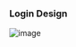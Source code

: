 ### Login Design
![image](https://github.com/user-attachments/assets/ec2a46af-b3f5-4605-9b82-939a0bf8034e)
